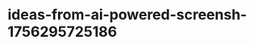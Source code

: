 # ideas-from-ai-powered-screensh-1756295725186
```json [ { "title": "Text Extractor for Social Media", "description": "أداة لتحويل لقطات الشاشة من وسائل التواصل الاجتماعي إلى نصوص قابلة للتحرير، مما يسهل على المستخدمين جمع المحتوى والمعلومات.", "mvp_plan": "1. استخدام مكتبة OCR لتحويل لقطات الشاشة إلى نص. 2. تطوير واجهة مستخدم بسيطة لتحميل الصور. 3. إضافة ميزة مشاركة النص المستخرج عبر البريد...
